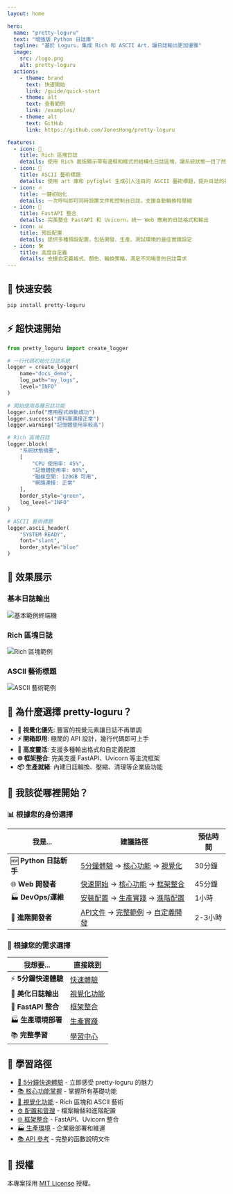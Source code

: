 ```yaml
---
layout: home

hero:
  name: "pretty-loguru"
  text: "增強版 Python 日誌庫"
  tagline: "基於 Loguru，集成 Rich 和 ASCII Art，讓日誌輸出更加優雅"
  image:
    src: /logo.png
    alt: pretty-loguru
  actions:
    - theme: brand
      text: 快速開始
      link: /guide/quick-start
    - theme: alt
      text: 查看範例
      link: /examples/
    - theme: alt
      text: GitHub
      link: https://github.com/JonesHong/pretty-loguru

features:
  - icon: 🎨
    title: Rich 區塊日誌
    details: 使用 Rich 面板顯示帶有邊框和樣式的結構化日誌區塊，讓系統狀態一目了然
  - icon: 🎯
    title: ASCII 藝術標題
    details: 使用 art 庫和 pyfiglet 生成引人注目的 ASCII 藝術標題，提升日誌的視覺效果
  - icon: 🔥
    title: 一鍵初始化
    details: 一次呼叫即可同時設置文件和控制台日誌，支援自動輪換和壓縮
  - icon: 🚀
    title: FastAPI 整合
    details: 完美整合 FastAPI 和 Uvicorn，統一 Web 應用的日誌格式和輸出
  - icon: 📊
    title: 預設配置
    details: 提供多種預設配置，包括開發、生產、測試環境的最佳實踐設定
  - icon: 🛠️
    title: 高度自定義
    details: 支援自定義格式、顏色、輪換策略，滿足不同場景的日誌需求
---
```


## 🚀 快速安裝

```bash
pip install pretty-loguru
```

## ⚡ 超快速開始

```python
from pretty_loguru import create_logger

# 一行代碼初始化日誌系統
logger = create_logger(
    name="docs_demo",
    log_path="my_logs",
    level="INFO"
)

# 開始使用各種日誌功能
logger.info("應用程式啟動成功")
logger.success("資料庫連接正常")
logger.warning("記憶體使用率較高")

# Rich 區塊日誌
logger.block(
    "系統狀態摘要",
    [
        "CPU 使用率: 45%",
        "記憶體使用率: 60%", 
        "磁碟空間: 120GB 可用",
        "網路連接: 正常"
    ],
    border_style="green",
    log_level="INFO"
)

# ASCII 藝術標題
logger.ascii_header(
    "SYSTEM READY",
    font="slant",
    border_style="blue"
)
```

## 📸 效果展示

### 基本日誌輸出
![基本範例終端機](/example_1_en_terminal.png)

### Rich 區塊日誌
![Rich 區塊範例](/example_2_en_terminal.png)

### ASCII 藝術標題
![ASCII 藝術範例](/example_3_en_terminal.png)

## 🎯 為什麼選擇 pretty-loguru？

- **🎨 視覺化優先**: 豐富的視覺元素讓日誌不再單調
- **⚡ 開箱即用**: 極簡的 API 設計，幾行代碼即可上手
- **🔧 高度靈活**: 支援多種輸出格式和自定義配置
- **🌐 框架整合**: 完美支援 FastAPI、Uvicorn 等主流框架
- **📦 生產就緒**: 內建日誌輪換、壓縮、清理等企業級功能

## 🧭 **我該從哪裡開始？**

### 📊 根據您的身份選擇

| 我是... | 建議路徑 | 預估時間 |
|---------|----------|----------|
| 🆕 **Python 日誌新手** | [5分鐘體驗](/examples/) → [核心功能](/examples/) → [視覺化](/examples/) | 30分鐘 |
| 🌐 **Web 開發者** | [快速開始](/guide/quick-start) → [核心功能](/examples/) → [框架整合](/integrations/) | 45分鐘 |
| 🏭 **DevOps/運維** | [安裝配置](/guide/installation) → [生產實踐](/examples/) → [進階配置](/examples/) | 1小時 |
| 🔬 **進階開發者** | [API文件](/api/) → [完整範例](/examples/) → [自定義開發](/examples/) | 2-3小時 |

### 🎯 根據您的需求選擇

<div class="vp-doc">

| 我想要... | 直接跳到 |
|-----------|----------|
| ⚡ **5分鐘快速體驗** | [快速體驗](/examples/) |
| 🎨 **美化日誌輸出** | [視覺化功能](/examples/) |
| 🚀 **FastAPI 整合** | [框架整合](/integrations/) |
| 🏭 **生產環境部署** | [生產實踐](/examples/) |
| 📚 **完整學習** | [學習中心](/examples/) |

</div>

## 🚀 學習路徑

<div class="vp-doc">

- [🚀 5分鐘快速體驗](/examples/) - 立即感受 pretty-loguru 的魅力
- [📚 核心功能掌握](/examples/) - 掌握所有基礎功能
- [🎨 視覺化功能](/examples/) - Rich 區塊和 ASCII 藝術
- [⚙️ 配置和管理](/examples/) - 檔案輪替和進階配置
- [🌐 框架整合](/integrations/) - FastAPI、Uvicorn 整合
- [🏭 生產環境](/examples/) - 企業級部署和維運
- [📚 API 參考](/api/) - 完整的函數說明文件

</div>

## 📄 授權

本專案採用 [MIT License](https://github.com/JonesHong/pretty-loguru/blob/master/LICENSE) 授權。